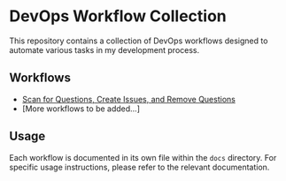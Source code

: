 # DevOps Workflow Collection

This repository contains a collection of DevOps workflows designed to automate various tasks in my development process.

## Workflows

- [Scan for Questions, Create Issues, and Remove Questions](docs/scan-questions-create-issues.md)
- [More workflows to be added...]

## Usage

Each workflow is documented in its own file within the `docs` directory. For specific usage instructions, please refer to the relevant documentation.
